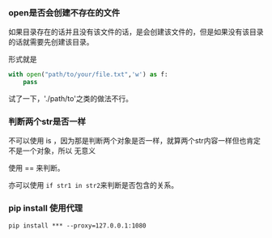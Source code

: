 ### open是否会创建不存在的文件

如果目录存在的话并且没有该文件的话，是会创建该文件的，但是如果没有该目录的话就需要先创建该目录。

形式就是

```python
with open("path/to/your/file.txt",'w') as f:
	pass
```

试了一下，'./path/to'之类的做法不行。

### 判断两个str是否一样

不可以使用 is ，因为那是判断两个对象是否一样，就算两个str内容一样但也肯定不是一个对象，所以 无意义

使用 == 来判断。

亦可以使用 `if str1 in str2`来判断是否包含的关系。

### pip install 使用代理

```
pip install *** --proxy=127.0.0.1:1080
```

